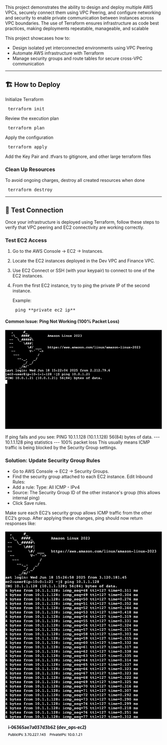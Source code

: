 This project demonstrates the ability to design and deploy multiple AWS VPCs, securely connect them using VPC Peering, and configure networking and security to enable private communication between instances across VPC boundaries. The use of Terraform ensures infrastructure as code best practices, making deployments repeatable, manageable, and scalable

This project showcases how to:

- Design isolated yet interconnected environments using VPC Peering
- Automate AWS infrastructure with Terraform
- Manage security groups and route tables for secure cross-VPC communication
---
## 🏗️ How to Deploy
Initialize Terraform
<pre> terraform init </pre>

Review the execution plan
<pre> terraform plan </pre>

Apply the configuration
<pre> terraform apply </pre>

Add the Key Pair and .tfvars to gitignore, and other large terraform files  


###  Clean Up Resources
To avoid ongoing charges, destroy all created resources when done
<pre> terraform destroy </pre>

---

## 🧪 Test Connection

Once your infrastructure is deployed using Terraform, follow these steps to verify that VPC peering and EC2 connectivity are working correctly.

### Test EC2 Access
1. Go to the AWS Console → EC2 → Instances.
2. Locate the EC2 instances deployed in the Dev VPC and Finance VPC.
3. Use EC2 Connect or SSH (with your keypair) to connect to one of the EC2 instances.
4. From the first EC2 instance, try to ping the private IP of the second instance.
    
    Example:
   <pre> ping **private ec2 ip**  </pre>

#### Common Issue: Ping Not Working (100% Packet Loss)

![Resources](asset/no_feedback.png)

If ping fails and you see:
PING 10.1.1.128 (10.1.1.128) 56(84) bytes of data.
--- 10.1.1.128 ping statistics ---
100% packet loss
This usually means ICMP traffic is being blocked by the Security Group settings.


### Solution: Update Security Group Rules
- Go to AWS Console → EC2 → Security Groups.
- Find the security group attached to each EC2 instance.
Edit Inbound Rules:
- Add a rule:
   Type: All ICMP - IPv4
- Source: The Security Group ID of the other instance's group (this allows internal ping)
- Click Save rules.

Make sure each EC2’s security group allows ICMP traffic from the other EC2’s group.
 After applying these changes, ping should now return responses like:

![Resources](asset/ping_works.jpeg)